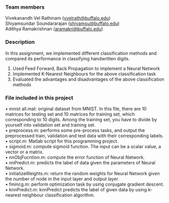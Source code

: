 ### Team members
Vivekanandh Vel Rathinam (vvelrath@buffalo.edu)																					
Shiyamsundar Soundararajan (shiyamsu@buffalo.edu)																						
Adithya Ramakrishnan (aramakri@buffalo.edu)																			

### Description

In this assignment, we implemented different classification methods and compared its performance
in classifying handwritten digits.																							
1. Used Feed Forward, Back Propagation to implement a Neural Network																						
2. Implemented K-Nearest Neighbours for the above classification task																				
3. Evaluated the advantages and disadvantages of the above classification methods																			

### File included in this project

• mnist all.mat: original dataset from MNIST. In this file, there are 10 matrices for testing set and 10
matrices for training set, which corresponding to 10 digits. Among the training set, you have to divide
by yourself into validation set and training set.																												
• preprocess.m: performs some pre-process tasks, and output the preprocessed train, validation and test
data with their corresponding labels.										
• script.m: Matlab script for this programming project.																	
• sigmoid.m: compute sigmoid function. The input can be a scalar value, a vector or a matrix.														
• nnObjFucntion.m: compute the error function of Neural Network.																			
• nnPredict.m: predicts the label of data given the parameters of Neural Network.																
• initializeWeights.m: return the random weights for Neural Network given the number of node in the
input layer and output layer.																									
• fmincg.m: perform optimization task by using conjugate gradient descent.																			
• knnPredict.m: knnPredict predicts the label of given data by using k-nearest neighbour classification
algorithm.																											
	



